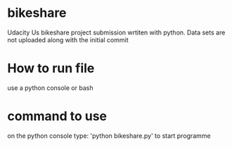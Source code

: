 # bikeshare
Udacity Us bikeshare project submission wrtiten with python.
Data sets are not uploaded along with the initial commit 
# How to run file
use a python console or bash 
# command to use
on the python console 
type: 'python bikeshare.py' to start programme

